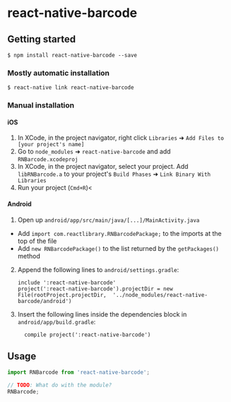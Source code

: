 
# react-native-barcode

## Getting started

`$ npm install react-native-barcode --save`

### Mostly automatic installation

`$ react-native link react-native-barcode`

### Manual installation


#### iOS

1. In XCode, in the project navigator, right click `Libraries` ➜ `Add Files to [your project's name]`
2. Go to `node_modules` ➜ `react-native-barcode` and add `RNBarcode.xcodeproj`
3. In XCode, in the project navigator, select your project. Add `libRNBarcode.a` to your project's `Build Phases` ➜ `Link Binary With Libraries`
4. Run your project (`Cmd+R`)<

#### Android

1. Open up `android/app/src/main/java/[...]/MainActivity.java`
  - Add `import com.reactlibrary.RNBarcodePackage;` to the imports at the top of the file
  - Add `new RNBarcodePackage()` to the list returned by the `getPackages()` method
2. Append the following lines to `android/settings.gradle`:
  	```
  	include ':react-native-barcode'
  	project(':react-native-barcode').projectDir = new File(rootProject.projectDir, 	'../node_modules/react-native-barcode/android')
  	```
3. Insert the following lines inside the dependencies block in `android/app/build.gradle`:
  	```
      compile project(':react-native-barcode')
  	```

## Usage
```javascript
import RNBarcode from 'react-native-barcode';

// TODO: What do with the module?
RNBarcode;
```
